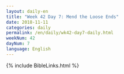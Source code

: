 ```yaml
---
layout: daily-en
title: "Week 42 Day 7: Mend the Loose Ends"
date: 2018-11-11 
categories: daily
permalink: /en/daily/wk42-day7-daily.html
weekNum: 42
dayNum: 7
language: English
---
```


{% include BibleLinks.html %} 
